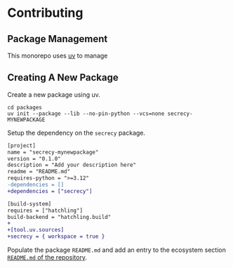 # Contributing

## Package Management

This monorepo uses [uv](https://docs.astral.sh/uv/) to manage

## Creating A New Package

Create a new package using uv.

```shell
cd packages
uv init --package --lib --no-pin-python --vcs=none secrecy-MYNEWPACKAGE
```

Setup the dependency on the `secrecy` package.

```diff
[project]
name = "secrecy-mynewpackage"
version = "0.1.0"
description = "Add your description here"
readme = "README.md"
requires-python = ">=3.12"
-dependencies = []
+dependencies = ["secrecy"]

[build-system]
requires = ["hatchling"]
build-backend = "hatchling.build"
+
+[tool.uv.sources]
+secrecy = { workspace = true }
```

Populate the package `README.md` and add an entry to the
ecosystem section [`README.md` of the repository](./README.md#ecosystem).

